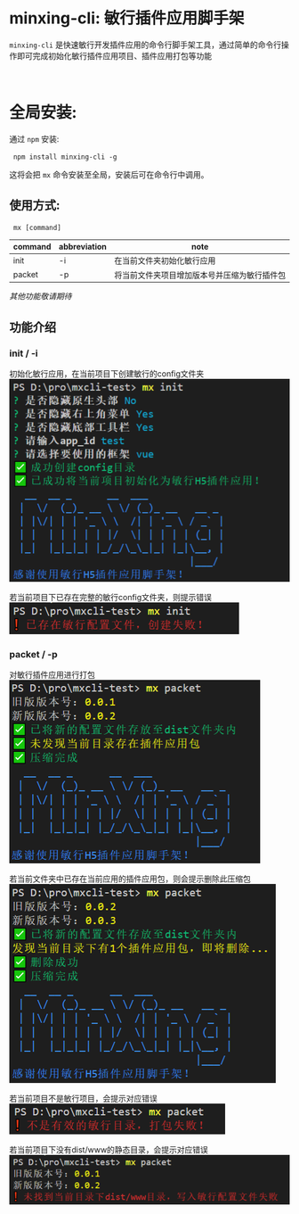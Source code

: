 
# minxing-cli: 敏行插件应用脚手架

`minxing-cli` 是快速敏行开发插件应用的命令行脚手架工具，通过简单的命令行操作即可完成初始化敏行插件应用项目、插件应用打包等功能

![]()

# 全局安装:

通过 `npm` 安装:

     npm install minxing-cli -g

这将会把 `mx` 命令安装至全局，安装后可在命令行中调用。

## 使用方式:

     mx [command]

| command | abbreviation | note |
|---|---|---|
| init | -i | 在当前文件夹初始化敏行应用 |
| packet | -p | 将当前文件夹项目增加版本号并压缩为敏行插件包 |


*其他功能敬请期待*

## 功能介绍

### init / -i

初始化敏行应用，在当前项目下创建敏行的config文件夹
![Image 创建成功](./img/init_success.png)

若当前项目下已存在完整的敏行config文件夹，则提示错误
![Image 已存在](./img/init_exist.png)

### packet / -p

对敏行插件应用进行打包
![Image 创建成功](./img/packet_succ_1.png)

若当前文件夹中已存在当前应用的插件应用包，则会提示删除此压缩包
![Image 创建成功](./img/packet_succ_2.png)

若当前项目不是敏行项目，会提示对应错误
![Image 创建成功](./img/packet_error1.png)

若当前项目下没有dist/www的静态目录，会提示对应错误
![Image 创建成功](./img/packet_error2.png)